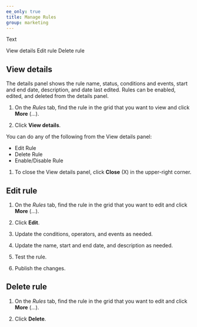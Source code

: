 ```yaml
---
ee_only: true
title: Manage Rules
group: marketing
---
```


Text

View details
Edit rule
Delete rule

## View details

The details panel shows the rule name, status, conditions and events, start and end date, description, and date last edited. Rules can be enabled, edited, and deleted from the details panel.

1.	On the _Rules_ tab, find the rule in the grid that you want to view and click **More** (…).

1.	Click **View details**.

   You can do any of the following from the View details panel:

  - Edit Rule
  - Delete Rule
  - Enable/Disable Rule

1. To close the View details panel, click **Close** (X) in the upper-right corner.

## Edit rule

1.	On the _Rules_ tab, find the rule in the grid that you want to edit and click **More** (…).

1.	Click **Edit**.

1. Update the conditions, operators, and events as needed.

1. Update the name, start and end date, and description as needed.

1. Test the rule.

1. Publish the changes.

## Delete rule

1.	On the _Rules_ tab, find the rule in the grid that you want to edit and click **More** (…).

1.	Click **Delete**.